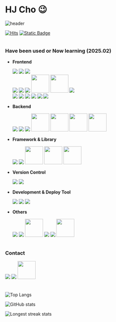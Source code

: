 # HJ Cho 😉

![header](https://capsule-render.vercel.app/api?type=soft&color=292d3e&height=200&section=header&text=Welcome%20to%20hjinn0813's%20GitHub!👋&fontSize=45&fontColor=c792ea)

[![Hits](https://hits.seeyoufarm.com/api/count/incr/badge.svg?url=https%3A%2F%2Fgithub.com%2Fhjinn0813&count_bg=%23c792ea&title_bg=%23555555&icon=&icon_color=%23E7E7E7&title=visit&edge_for-the-badge=false)](https://github.com/hjinn0813)
[![Static Badge](https://img.shields.io/badge/Click_and_check-my_career_timeline-c165ef?style=flat)](https://github.com/hjinn0813/hjinn0813/blob/main/studyTimeline.md)

#

### Have been used or Now learning (2025.02)

- **Frontend**

  <img src="https://skillicons.dev/icons?i=html&perline="/>
  <img src="https://skillicons.dev/icons?i=css&perline="/>
  <img src="https://skillicons.dev/icons?i=js&perline="/>
  <br/>
  <img src="https://skillicons.dev/icons?i=react&perline="/>
  <img src="https://skillicons.dev/icons?i=redux&perline="/>
  <img src="https://skillicons.dev/icons?i=nodejs&perline="/>
  <img src="https://img.shields.io/badge/-FF4154?style=for-the-badge&logo=reactquery&logoColor=white" style="width:58px;">
  <img src="https://img.shields.io/badge/-5A29E4?style=for-the-badge&logo=axios&logoColor=white" style="width:58px;">
  <img src="https://img.shields.io/badge/Zustand-433E38?style=for-the-badge&logo=Zustand&logoColor=white">
  <br/>
  <img src="https://skillicons.dev/icons?i=scss&perline="/>
  <img src="https://skillicons.dev/icons?i=tailwind&perline="/>
  <img src="https://skillicons.dev/icons?i=styledcomponents&perline="/>
  <img src="https://skillicons.dev/icons?i=nextjs&perline="/>
  <img src="https://skillicons.dev/icons?i=ts&perline="/>
  <img src="https://skillicons.dev/icons?i=jquery&perline="/>

- **Backend**

  <img src="https://skillicons.dev/icons?i=python&perline="/>
  <img src="https://skillicons.dev/icons?i=fastapi&perline="/>
  <img src="https://skillicons.dev/icons?i=php&perline="/>
  <img src="https://img.shields.io/badge/-003545?style=for-the-badge&logo=MariaDB&logoColor=white" style="width:58px;">
  <img src="https://img.shields.io/badge/-D22128?style=for-the-badge&logo=apache&logoColor=white" style="width:58px;">
  <img src="https://img.shields.io/badge/-F8DC75?style=for-the-badge&logo=apachetomcat&logoColor=black" style="width:58px;">
  <img src="https://img.shields.io/badge/-BF0000?style=for-the-badge&logo=filezilla&logoColor=white" style="width:58px;">

- **Framework & Library**

  <img src="https://skillicons.dev/icons?i=bootstrap&perline="/>
  <img src="https://skillicons.dev/icons?i=mui&perline="/>
  <img src="https://img.shields.io/badge/-6332F6?style=for-the-badge&logo=swiper&logoColor=white" style="width:58px;">
  <img src="https://img.shields.io/badge/-88CE02?style=for-the-badge&logo=GreenSock&logoColor=white" style="width:58px;">
  <img src="https://img.shields.io/badge/-010101?style=for-the-badge&logo=Socket.io&logoColor=white" style="width:58px;">
  
- **Version Control**

  <img src="https://skillicons.dev/icons?i=git&perline="/>
  <img src="https://skillicons.dev/icons?i=github&perline="/>

- **Development & Deploy Tool**

  <img src="https://skillicons.dev/icons?i=vscode&perline="/>
  <img src="https://skillicons.dev/icons?i=netlify&perline="/>
  <img src="https://skillicons.dev/icons?i=vercel&perline="/>

- **Others**

  <img src="https://skillicons.dev/icons?i=figma&perline="/>
  <img src="https://skillicons.dev/icons?i=photoshop&perline="/>
  <img src="https://img.shields.io/badge/-4A154B?style=for-the-badge&logo=Slack&logoColor=white" style="width:58px;">
  <img src="https://skillicons.dev/icons?i=discord&perline="/>
  <img src="https://skillicons.dev/icons?i=notion&perline="/>
  <img src="https://img.shields.io/badge/-0B5CFF?style=for-the-badge&logo=zoom&logoColor=white" style="width:58px;">

#

### Contact
<a href="mailto:hjc3790@gmail.com"><img src="https://skillicons.dev/icons?i=gmail&perline="/></a>
<a href="https://codepen.io/hjinn0813"><img src="https://skillicons.dev/icons?i=codepen&perline="/></a>
<a href="https://hjinn0813.tistory.com"><img src="https://img.shields.io/badge/-F24E1E?style=for-the-badge&logo=tistory&logoColor=white" style="width:58px;"/></a>

#

![Top Langs](https://github-readme-stats.vercel.app/api/top-langs/?username=hjinn0813&layout=compact&theme=material-palenight)

![GitHub stats](https://github-readme-stats.vercel.app/api?username=hjinn0813&show_icons=true&theme=material-palenight)

![Longest streak stats](https://github-readme-streak-stats.herokuapp.com/?user=hjinn0813&theme=material-palenight)
